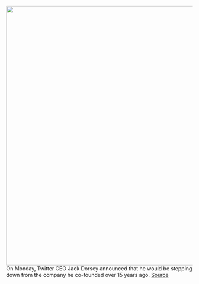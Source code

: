 <img src='https://cdn.vox-cdn.com/thumbor/kLZIksDAISpASjLvS7EQdjquR2g=/0x0:2040x1360/1200x675/filters:focal(857x517:1183x843)/cdn.vox-cdn.com/uploads/chorus_image/image/70218960/acastro_211130_4903_0002.0.jpg' width='700px' /><br/>
On Monday, Twitter CEO Jack Dorsey announced that he would be stepping down from the company he co-founded over 15 years ago.
<a href='https://www.theverge.com/2021/12/2/22812641/jack-dorsey-twitter-facebook-amazon-zuckerberg-bezos-congress-resign'> Source <a/>